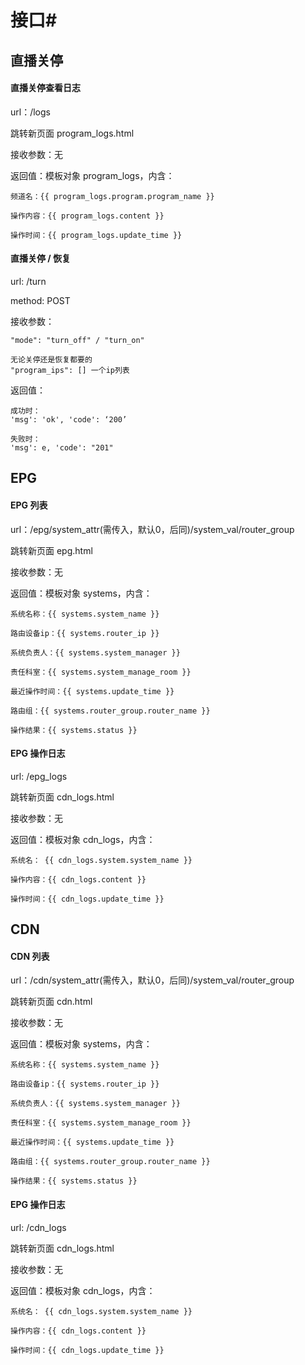 #						                                                接口#
## 直播关停

#### 直播关停查看日志

url：/logs

跳转新页面 program_logs.html

接收参数：无

返回值：模板对象 program_logs，内含：

```
频道名：{{ program_logs.program.program_name }}

操作内容：{{ program_logs.content }}

操作时间：{{ program_logs.update_time }}
```



#### 直播关停 / 恢复  

url: /turn

method: POST

接收参数：

```
"mode": "turn_off" / "turn_on"

无论关停还是恢复都要的
"program_ips": [] 一个ip列表
```

返回值：

```
成功时：
'msg': 'ok', 'code': ‘200’

失败时：
'msg': e, 'code': "201"
```



## 	EPG

#### EPG 列表 

url：/epg/system_attr(需传入，默认0，后同)/system_val/router_group

跳转新页面 epg.html

接收参数：无

返回值：模板对象 systems，内含：

```
系统名称：{{ systems.system_name }}

路由设备ip：{{ systems.router_ip }}

系统负责人：{{ systems.system_manager }}

责任科室：{{ systems.system_manage_room }}

最近操作时间：{{ systems.update_time }}

路由组：{{ systems.router_group.router_name }}

操作结果：{{ systems.status }}
```



#### EPG 操作日志

url: /epg_logs

跳转新页面 cdn_logs.html

接收参数：无

返回值：模板对象 cdn_logs，内含：

```
系统名： {{ cdn_logs.system.system_name }}

操作内容：{{ cdn_logs.content }}

操作时间：{{ cdn_logs.update_time }}
```





## CDN
#### CDN 列表 

url：/cdn/system_attr(需传入，默认0，后同)/system_val/router_group

跳转新页面 cdn.html

接收参数：无

返回值：模板对象 systems，内含：

```
系统名称：{{ systems.system_name }}

路由设备ip：{{ systems.router_ip }}

系统负责人：{{ systems.system_manager }}

责任科室：{{ systems.system_manage_room }}

最近操作时间：{{ systems.update_time }}

路由组：{{ systems.router_group.router_name }}

操作结果：{{ systems.status }}
```

#### EPG 操作日志

url: /cdn_logs

跳转新页面 cdn_logs.html

接收参数：无

返回值：模板对象 cdn_logs，内含：

```
系统名： {{ cdn_logs.system.system_name }}

操作内容：{{ cdn_logs.content }}

操作时间：{{ cdn_logs.update_time }}
```